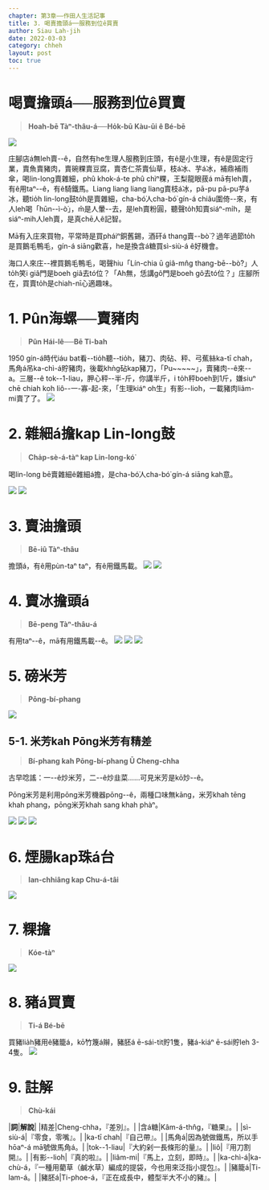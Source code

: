 ```yaml
---
chapter: 第3章——作田人生活記事
title: 3. 喝賣擔頭á──服務到位ê買賣
author: Siau Lah-jih
date: 2022-03-03
category: chheh
layout: post
toc: true
---
```


# 喝賣擔頭á──服務到位ê買賣
> **Hoah-bē Tàⁿ-thâu-á──Ho̍k-bū Kàu-ūi ê Bé-bē**

![](../too5/06/6-6-2-2.雜細仔擔.jpg)


庄腳店á無leh賣--ê，自然有he生理人服務到庄頭，有ê是小生理，有ê是固定行業，賣魚賣豬肉，賣碗粿賣豆腐，賣杏仁茶賣仙草，枝á冰、芋á冰，補鼎補雨傘，喝lin-long賣雜細，phû khok-á-te phû chìⁿ粿，王梨龍眼菝á mā有leh賣，有ê用taⁿ--ê，有ê騎鐵馬。Liang liang liang liang賣枝á冰，pā-pu pā-pu芋á冰，聽tio̍h lin-long鼓to̍h是賣雜細，cha-bó͘人cha-bó͘ gín-á chiâu圍倚--來，有人leh喝「hūn--ì-ò͘」，m̄是人暈--去，是leh賣粉圓，聽聲to̍h知賣siáⁿ-mi̍h，是siáⁿ-mih人leh賣，是真chē人ê記智。

Mā有入庄來買物，平常時是買pháiⁿ銅舊錫，酒矸á thang賣--bò͘？過年過節to̍h是買鵝毛鴨毛，gín-á siāng歡喜，he是換含á糖買sì-siù-á ê好機會。

海口人來庄--裡買鵝毛鴨毛，喝聲hiu「Lín-chia ū giâ-mn̂g thang-bē--bò͘?」人to̍h笑i giâ門是boeh giâ去tó位？「Ah無，恁講gô門是boeh gô去tó位？」庄腳所在，買賣to̍h是chiah-nī心適趣味。

# 1. Pûn海螺──賣豬肉
> **Pûn Hái-lê──Bē Ti-bah**

1950 gín-á時代iáu bat看--tio̍h聽--tio̍h，豬刀、肉砧、秤、弓蕉絲ka-tī chah，馬角á吊ka-chì-á貯豬肉，後載khǹg砧kap豬刀，「Pu~~~~~」，賣豬肉--ê來--a。三層--ê tok--1-liau，胛心秤--半-斤，你講半斤，i to̍h秤boeh到1斤，嫌siuⁿ chē chiah koh liô--一-寡-起-來，「生理kiáⁿ oh生」有影--lio͘h，一載豬肉liâm-mi賣了了。
![](../too5/06/6-6-1-1.海螺.jpg)

# 2. 雜細á擔kap Lin-long鼓
> **Cha̍p-sè-á-tàⁿ kap Lin-long-kó͘**

喝lin-long bē賣雜細ê雜細á擔，是cha-bó͘人cha-bó͘ gín-á siāng kah意。

![](../too5/06/6-6-2-1.雜細仔擔.jpg)
![](../too5/06/6-6-2-3.輪瓏鼓.jpg)

# 3. 賣油擔頭
> **Bē-iû Tàⁿ-thâu**

擔頭á，有ê用pùn-taⁿ taⁿ，有ê用鐵馬載。
![](../too5/06/6-6-3-1.火油擔.jpg)
![](../too5/06/6-6-3-5.火油擔.jpg)

# 4. 賣冰擔頭á
> **Bē-peng Tàⁿ-thâu-á**

有用taⁿ--ê，mā有用鐵馬載--ê。
![](../too5/06/6-6-4-1.賣冰擔.jpg)
![](../too5/06/6-6-4-2.賣冰擔頭仔.jpg)
![](../too5/06/6-6-4-21.枝仔冰桶.jpg)

# 5. 磅米芳
> **Pōng-bí-phang**

![](../too5/06/6-6-5-1.磅米芳.jpg)

## 5-1. 米芳kah Pōng米芳有精差
> **Bí-phang kah Pōng-bí-phang Ū Cheng-chha**

古早唸謠：一--ê炒米芳，二--ê炒韭菜‥‥‥可見米芳是kō͘炒--ê。

Pōng米芳是利用pōng米芳機器pōng--ê，兩種口味無kāng，米芳khah tēng khah phang，pōng米芳khah sang khah phàⁿ。

![](../too5/06/6-6-6-1.米芳.jpg)
![](../too5/06/6-6-6-3.磅米芳.jpg)
![](../too5/06/6-6-6-2.磅米芳.jpg)

# 6. 煙腸kap珠á台
> **Ian-chhiâng kap Chu-á-tâi**

![](../too5/06/6-6-8-1.煙腸珠仔台.jpg)

# 7. 粿擔
> **Kóe-tàⁿ**

![](../too5/06/6-6-9-1.粿擔.jpg)

# 8. 豬á買賣
> **Ti-á Bé-bē**

買豬lia̍h豬用ê豬籠á，kō͘竹篾á辮，豬胚á ē-sái-tit貯1隻，豬á-kiáⁿ ē-sái貯leh 3-4隻。
![](../too5/06/6-6-7-1.豬籠竹塘.jpg)

# 9. 註解
> **Chù-kái**

|**詞**|**解說**|
|精差|Cheng-chha，『差別』。|
|含á糖|Kâm-á-thn̂g，『糖果』。|
|sì-siù-á|『零食，零嘴』。|
|ka-tī chah|『自己帶』。|
|馬角á|因為號做鐵馬，所以手hōaⁿ-á mā號做馬角á。|
|tok--1-liau|『大約剁一長條形的量』。|
|liô|『用刀割開』。|
|有影--lio͘h|『真的啦』。|
|liâm-mi|『馬上，立刻，即時』。|
|ka-chì-á|ka-chù-á，『一種用藺草（鹹水草）​編成的提袋，今也用來泛指小提包』。|
|豬籠á|Ti-lam-á。|
|豬胚á|Ti-phoe-á，『正在成長中，體型半大不小的豬』。|
